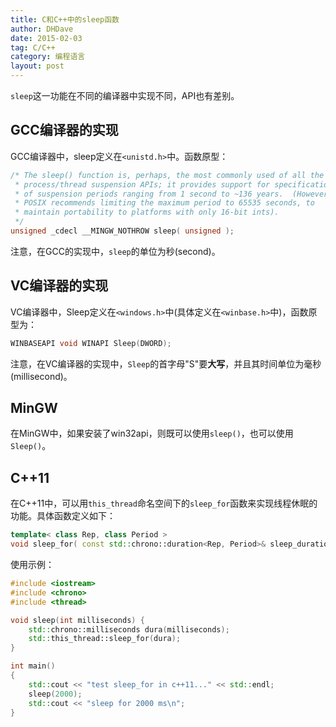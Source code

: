 ```yaml
---
title: C和C++中的sleep函数
author: DHDave
date: 2015-02-03
tag: C/C++
category: 编程语言
layout: post
---
```


`sleep`这一功能在不同的编译器中实现不同，API也有差别。

GCC编译器的实现
---------------

GCC编译器中，sleep定义在`<unistd.h>`中。函数原型：

```cpp
/* The sleep() function is, perhaps, the most commonly used of all the
 * process/thread suspension APIs; it provides support for specification
 * of suspension periods ranging from 1 second to ~136 years.  (However,
 * POSIX recommends limiting the maximum period to 65535 seconds, to
 * maintain portability to platforms with only 16-bit ints).
 */
unsigned _cdecl __MINGW_NOTHROW sleep( unsigned );
```

注意，在GCC的实现中，`sleep`的单位为秒(second)。

<!--more-->

VC编译器的实现
---------------

VC编译器中，Sleep定义在`<windows.h>`中(具体定义在`<winbase.h>`中)，函数原型为：

```cpp
WINBASEAPI void WINAPI Sleep(DWORD);
```

注意，在VC编译器的实现中，`Sleep`的首字母"S"要**大写**，并且其时间单位为毫秒(millisecond)。

MinGW
------

在MinGW中，如果安装了win32api，则既可以使用`sleep()`，也可以使用`Sleep()`。

C++11
-----

在C++11中，可以用`this_thread`命名空间下的`sleep_for`函数来实现线程休眠的功能。具体函数定义如下：

```cpp
template< class Rep, class Period >
void sleep_for( const std::chrono::duration<Rep, Period>& sleep_duration );
```

使用示例：

```cpp
#include <iostream>
#include <chrono>
#include <thread>

void sleep(int milliseconds) {
    std::chrono::milliseconds dura(milliseconds);
    std::this_thread::sleep_for(dura);
} 

int main()
{
    std::cout << "test sleep_for in c++11..." << std::endl;
    sleep(2000);
    std::cout << "sleep for 2000 ms\n";
}
```


